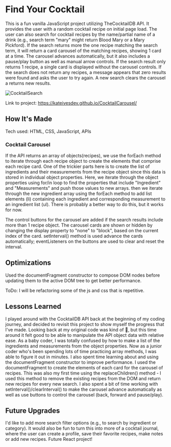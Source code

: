 # Find Your Cocktail

This is a fun vanilla JavaScript project utilizing TheCocktailDB API. It provides the user with a random cocktail recipe on initial page load. The user can also search for cocktail recipes by the name/partial name of a drink (e.g., search term "mary" might return Blood Mary or a Mary Pickford). If the search returns more the one recipe matching the search term, it will return a card carousel of the matching recipes, showing 1 card at a time. The carousel advances automatically, but it also includes a pause/play button as well as manual arrow controls. If the search result only returns 1 recipe, a single card is displayed without the carousel controls. If the search does not return any recipes, a message appears that zero results were found and asks the user to try again. A new search clears the carousel a returns new results.

![CocktailSearch](../img/CocktailSearch.gif)

Link to project: https://kateivesdev.github.io/CocktailCarousel/

## How It's Made
Tech used: HTML, CSS, JavaScript, APIs

### Cocktail Carousel
If the API returns an array of objects(recipes), we use the forEach method to iterate through each recipe object to create the elements that comprise each recipe card. One of the trickier parts here is to create the list of ingredients and their measurements from the recipe object since this data is stored in individual object properties. Here, we iterate through the object properties using for/in loop to find the properties that include "Ingredient" and "Measurements" and push those values to new arrays. then we iterate through the new ingredient array using the forEach method to add list elements (li) containing each ingredient and corresponding measurement to an ingredient list (ul). There is probably a better way to do this, but it works for now. 

The control buttons for the carousel are added if the search results include more than 1 recipe object. The carousel cards are shown or hidden by changing the display property to "none" to "block", based on the current index of the card. setInterval() method is used advance the cards automatically; eventListeners on the buttons are used to clear and reset the interval.

## Optimizations
Used the documentFragment constructor to compose DOM nodes before updating them to the active DOM tree to get better performance. 

ToDo: I will be refactoring some of the js and css that is repetitive.

## Lessons Learned
I played around with the CocktailDB API back at the beginning of my coding journey, and  decided to revisit this project to show myself the progress that I've made. Looking back at my original code was kind of 🥴, but this time around it felt good to be able to manipulate the API object data with relative ease. As a baby coder, I was totally confused by how to make a list of the ingredients and measurements from the object properties. Now as a junior coder who's been spending lots of time practicing array methods, I was able to figure it out in minutes. I also spent time learning about and using the documentFragment constructor to improve performance. I used the documentFragment to create the elements of each card for the carousel of recipes. This was also my first time using the replaceChildren() method - I used this method to remove the existing recipes from the DOM and return new recipes for every new search. I also spent a bit of time working with setInterval()/clearInterval() to make the carousel advance automatically as well as use buttons to control the carousel (back, forward and pause/play).

## Future Upgrades
I'd like to add more search filter options (e.g., to search by ingredient or category). It would also be fun to turn this into more of a cocktail journal, where the user can create a profile, save their favorite recipes, make notes or add new recipes. Future React project!


